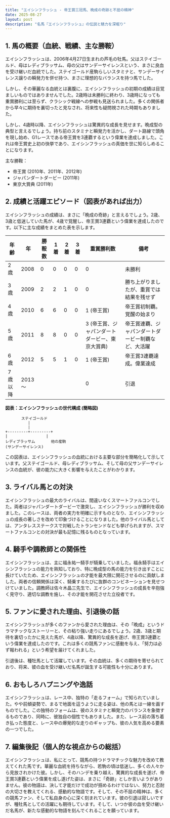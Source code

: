 ```yaml
---
title: "エイシンフラッシュ - 帝王賞三冠馬、晩成の奇跡と不屈の精神"
date: 2025-08-27
layout: post
description: "名馬『エイシンフラッシュ』の伝説と魅力を深堀り"
---
```


## 1. 馬の概要（血統、戦績、主な勝鞍）

エイシンフラッシュは、2006年4月27日生まれの芦毛の牡馬。父はステイゴールド、母はレディブラッサム、母の父はサンデーサイレンスという、まさに良血を受け継いだ血統でした。ステイゴールド産駒らしいスタミナと、サンデーサイレンス譲りの瞬発力を併せ持つ、まさに理想的なバランスを持つ馬でした。

しかし、その華麗なる血統とは裏腹に、エイシンフラッシュの初期の成績は目覚ましいものではありませんでした。2歳時は未勝利に終わり、3歳時になっても重賞勝利には至らず、クラシック戦線への参戦も見送られました。多くの関係者から早々に期待を裏切ったと見なされ、将来性も疑問視された時期もありました。

しかし、4歳時以降、エイシンフラッシュは驚異的な成長を見せます。晩成型の典型と言えるでしょう。持ち前のスタミナと瞬発力を活かし、ダート路線で頭角を現し始め、G1レースである帝王賞を3連覇するという偉業を達成しました。これは帝王賞史上初の快挙であり、エイシンフラッシュの真価を世に知らしめることになります。

主な勝鞍：
* 帝王賞 (2010年、2011年、2012年)
* ジャパンダートダービー (2011年)
* 東京大賞典 (2011年)


## 2. 成績と活躍エピソード（図表があれば出力）

エイシンフラッシュの成績は、まさに「晩成の奇跡」と言えるでしょう。2歳、3歳と低迷していた馬が、4歳で覚醒し、帝王賞3連覇という偉業を達成したのです。以下に主な成績をまとめた表を示します。

| 年齢 | 年 | 勝鞍数 | 1着 | 2着 | 3着 | 重賞勝利数 | 備考 |
|---|---|---|---|---|---|---|---|
| 2歳 | 2008 | 0 | 0 | 0 | 0 | 0 | 未勝利 |
| 3歳 | 2009 | 2 | 2 | 1 | 0 | 0 | 勝ち上がりましたが、重賞では結果を残せず |
| 4歳 | 2010 | 6 | 6 | 0 | 0 | 1 (帝王賞) | 帝王賞初制覇。覚醒の始まり |
| 5歳 | 2011 | 8 | 8 | 0 | 0 | 3 (帝王賞、ジャパンダートダービー、東京大賞典) | 帝王賞連覇、ジャパンダートダービー制覇など、大活躍 |
| 6歳 | 2012 | 5 | 5 | 1 | 0 | 1 (帝王賞) | 帝王賞3連覇達成。偉業達成 |
| 7歳以降 | 2013～ |  |  |  |  | 0 |  引退 |


**図表：エイシンフラッシュの世代構成 (簡略図)**

```
       ステイゴールド
          |
          |
+---------+---------+
|                 |
レディブラッサム       他の産駒
(サンデーサイレンス)
```

この図表は、エイシンフラッシュの血統における主要な部分を簡略化して示しています。父ステイゴールド、母レディブラッサム、そして母の父サンデーサイレンスの血統が、彼の能力に大きく影響を与えたことがわかります。


## 3. ライバル馬との対決

エイシンフラッシュの最大のライバルは、間違いなくスマートファルコンでした。両者はジャパンダートダービーで激突し、エイシンフラッシュが勝利を収めました。このレースは、両者の実力を明確に示すものとなり、エイシンフラッシュの成長の著しさを改めて印象づけることになりました。他のライバル馬としては、アンタレスステークスで対戦したトランセンドなども挙げられますが、スマートファルコンとの対決が最も記憶に残るものとなっています。


## 4. 騎手や調教師との関係性

エイシンフラッシュは、主に福永祐一騎手が騎乗していました。福永騎手はエイシンフラッシュの能力を熟知しており、特に晩成型の馬の能力を引き出すことに長けていたため、エイシンフラッシュの才能を最大限に開花させるのに貢献しました。両者の信頼関係は深く、騎乗するたびに抜群のコンビネーションを見せつけていました。調教師は佐々木晶三先生で、エイシンフラッシュの成長を辛抱強く見守り、適切な調教を施し、その才能を開花させた立役者です。


## 5. ファンに愛された理由、引退後の話

エイシンフラッシュが多くのファンから愛された理由は、その「晩成」というドラマチックなストーリーと、その粘り強い走りにあるでしょう。2歳、3歳と期待を裏切ったかに見えた馬が、4歳以降、驚異的な成長を遂げ、帝王賞3連覇という偉業を達成したのです。これは多くの競馬ファンに感動を与え、「努力は必ず報われる」という希望を届けてくれました。

引退後は、種牡馬として活躍しています。その血統は、多くの期待を寄せられており、将来、彼の血を受け継いだ名馬が誕生する可能性も十分にあります。


## 6. おもしろハプニングや逸話

エイシンフラッシュは、レース中、独特の「走るフォーム」で知られていました。やや前傾姿勢で、まるで地面を這うように走る姿は、他の馬とは一線を画すものでした。この独特のフォームは、彼のスタミナと瞬発力のバランスを象徴するものであり、同時に、彼独自の個性でもありました。また、レース前の落ち着き払った態度と、レース中の爆発的な走りのギャップも、彼の人気を高める要素の一つでした。


## 7. 編集後記（個人的な視点からの総括）

エイシンフラッシュは、私にとって、競馬の持つドラマチックな魅力を改めて教えてくれた馬です。華麗な血統を持ちながら、若駒の頃は低迷し、多くの人々から見放されかけた彼。しかし、そのハンデを乗り越え、驚異的な成長を遂げ、帝王賞3連覇という偉業を成し遂げた姿は、まさに「奇跡」としか言いようがありません。彼の物語は、決して才能だけで成功が掴めるわけではない、努力と忍耐の大切さを教えてくれる、感動的な物語です。そして、その不屈の精神は、多くの競馬ファン、そして私自身の心に深く刻まれています。彼の引退は寂しいですが、種牡馬としての活躍にも期待しています。そして、いつか彼の血を受け継いだ名馬が、新たな感動的な物語を刻んでくれることを願っています。
